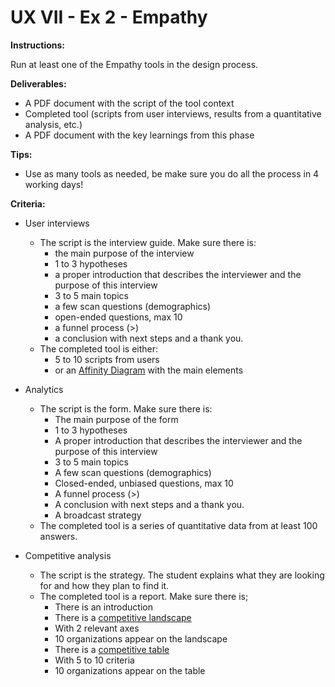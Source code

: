 # UX VII - Ex 2 - Empathy

**Instructions:** 

Run at least one of the Empathy tools in the design process.

**Deliverables:** 

- A PDF document with the script of the tool context
- Completed tool (scripts from user interviews, results from a quantitative analysis, etc.)
- A PDF document with the key learnings from this phase

**Tips:**

- Use as many tools as needed, be make sure you do all the process in 4 working days!

**Criteria:**

 - User interviews
     - The script is the interview guide. Make sure there is:
         - the main purpose of the interview
         - 1 to 3 hypotheses
         - a proper introduction that describes the interviewer and the purpose of this interview
         - 3 to 5 main topics
         - a few scan questions (demographics)
         - open-ended questions, max 10
         - a funnel process (>)
         - a conclusion with next steps and a thank you.
     - The completed tool is either:
         - 5 to 10 scripts from users
         - or an [Affinity Diagram](https://www.youtube.com/watch?v=VngWHIE4k9s) with the main elements
        
 - Analytics
     - The script is the form. Make sure there is:
         - The main purpose of the form
         - 1 to 3 hypotheses
         - A proper introduction that describes the interviewer and the purpose of this interview
         - 3 to 5 main topics
         - A few scan questions (demographics)
         - Closed-ended, unbiased questions, max 10
         - A funnel process (>)
         - A conclusion with next steps and a thank you.
         - A broadcast strategy
     - The completed tool is a series of quantitative data from at least 100 answers.
        
        
- Competitive analysis
    - The script is the strategy. The student explains what they are looking for and how they plan to find it.
    - The completed tool is a report. Make sure there is;
        - There is an introduction
        - There is a [competitive landscape](https://venngage-wordpress.s3.amazonaws.com/uploads/2019/03/g2crowd-grid.png)
        - With 2 relevant axes
        - 10 organizations appear on the landscape
        - There is a [competitive table](https://venngage-wordpress.s3.amazonaws.com/uploads/2019/03/product-features-comparison-matrix.png)
        - With 5 to 10 criteria
        - 10 organizations appear on the table